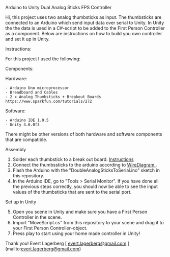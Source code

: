 Arduino to Unity Dual Analog Sticks FPS Controller

Hi, this project uses two analog thumbsticks as input. The thumbsticks are connected to an Arduino
which send input data over serial to Unity. In Unity the the data is used in a C#-script to be added
to the First Person Controller as a component.  Below are instructions on how to build you own 
controller and set it up in Unity.

Instructions:

For this project I used the following:

Components:

  Hardware:
  
    - Arduino Uno microprocessor
    - Breadboard and Cables
    - 2 x Analog Thumbsticks + Breakout Boards https://www.sparkfun.com/tutorials/272
  
  Software:
  
    - Arduino IDE 1.0.5
    - Unity 4.6.0f3

  There might be other versions of both hardware and software components that are compatible.

Assembly

  1. Solder each thumbstick to a break out board. [ Instructions ](https://www.sparkfun.com/tutorials/272)
  2. Connect the thumbssticks to the arduino according to [ WireDiagram ](WiringDiagram.png).
  3. Flash the Arduino with the "DoubleAnalogSticksToSerial.ino" sketch in this repository.
  4. In the Arduino IDE, go to "Tools > Serial Monitor". If you have done all the previous steps correctly, 
  you should now be able to see the input values of the thumbsticks that are sent to the serial port.
  
Set up in Unity

  5. Open you scene in Unity and make sure you have a First Person Controller in the scene. 
  6. Import "MoveScript.cs" from this repository to your scene and drag it to your First Person Controller–object. 
  7. Press play to start using your home made controller in Unity!

Thank you!
Evert Lagerberg
[ evert.lagerberg@gmail.com ] (mailto:evert.lagerberg@gmail.com)
